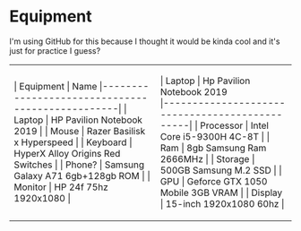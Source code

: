 #  Equipment
I'm using GitHub for this because I thought it would be kinda cool and it's just for practice I guess?
<table>
<tr><td>
    
| Equipment | Name
|-------------------------------------------------|
| Laptop     | HP Pavilion Notebook 2019          |
| Mouse      | Razer Basilisk x Hyperspeed        |
| Keyboard   | HyperX Alloy Origins Red Switches  |
| Phone?     | Samsung Galaxy A71 6gb+128gb ROM   |
| Monitor    | HP 24f 75hz 1920x1080              |

</td><td>
    
| Laptop |  Hp Pavilion Notebook 2019     
|-----------------------------------------------|
| Processor | Intel Core i5-9300H 4C-8T         |
| Ram       | 8gb Samsung Ram 2666MHz           |
| Storage   | 500GB Samsung M.2 SSD             |
| GPU       | Geforce GTX 1050 Mobile 3GB VRAM  |
| Display   | 15-inch 1920x1080 60hz            |

</td></tr></table>
